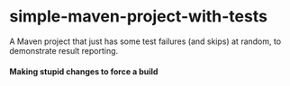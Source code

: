 # simple-maven-project-with-tests

A Maven project that just has some test failures (and skips) at random, to demonstrate result reporting.

#### Making stupid changes to force a build
